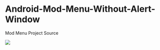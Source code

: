 # Android-Mod-Menu-Without-Alert-Window
Mod Menu Project Source

![](https://imgur.com/gallery/U9VxTpj)

